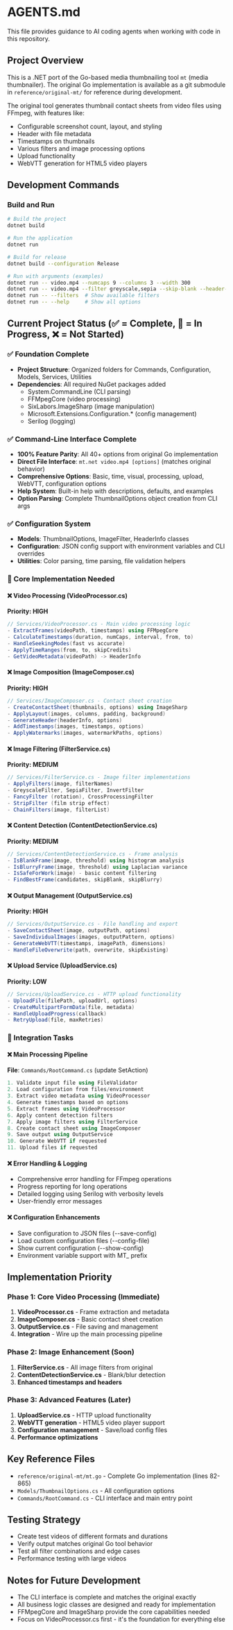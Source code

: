 # AGENTS.md

This file provides guidance to AI coding agents when working with code in this repository.

## Project Overview

This is a .NET port of the Go-based media thumbnailing tool `mt` (media thumbnailer). The original Go implementation is available as a git submodule in `reference/original-mt/` for reference during development.

The original tool generates thumbnail contact sheets from video files using FFmpeg, with features like:
- Configurable screenshot count, layout, and styling
- Header with file metadata
- Timestamps on thumbnails  
- Various filters and image processing options
- Upload functionality
- WebVTT generation for HTML5 video players

## Development Commands

### Build and Run
```bash
# Build the project
dotnet build

# Run the application
dotnet run

# Build for release
dotnet build --configuration Release

# Run with arguments (examples)
dotnet run -- video.mp4 --numcaps 9 --columns 3 --width 300
dotnet run -- video.mp4 --filter greyscale,sepia --skip-blank --header-meta
dotnet run -- --filters  # Show available filters
dotnet run -- --help     # Show all options
```

## Current Project Status (✅ = Complete, 🚧 = In Progress, ❌ = Not Started)

### ✅ Foundation Complete
- **Project Structure**: Organized folders for Commands, Configuration, Models, Services, Utilities
- **Dependencies**: All required NuGet packages added
  - System.CommandLine (CLI parsing)
  - FFMpegCore (video processing)
  - SixLabors.ImageSharp (image manipulation)
  - Microsoft.Extensions.Configuration.* (config management)
  - Serilog (logging)

### ✅ Command-Line Interface Complete
- **100% Feature Parity**: All 40+ options from original Go implementation
- **Direct File Interface**: `mt.net video.mp4 [options]` (matches original behavior)
- **Comprehensive Options**: Basic, time, visual, processing, upload, WebVTT, configuration options
- **Help System**: Built-in help with descriptions, defaults, and examples
- **Option Parsing**: Complete ThumbnailOptions object creation from CLI args

### ✅ Configuration System
- **Models**: ThumbnailOptions, ImageFilter, HeaderInfo classes
- **Configuration**: JSON config support with environment variables and CLI overrides
- **Utilities**: Color parsing, time parsing, file validation helpers

### 🚧 Core Implementation Needed

#### ❌ Video Processing (VideoProcessor.cs)
**Priority: HIGH**
```csharp
// Services/VideoProcessor.cs - Main video processing logic
- ExtractFrames(videoPath, timestamps) using FFMpegCore
- CalculateTimestamps(duration, numCaps, interval, from, to)
- HandleSeekingModes(fast vs accurate)
- ApplyTimeRanges(from, to, skipCredits)
- GetVideoMetadata(videoPath) -> HeaderInfo
```

#### ❌ Image Composition (ImageComposer.cs)  
**Priority: HIGH**
```csharp
// Services/ImageComposer.cs - Contact sheet creation
- CreateContactSheet(thumbnails, options) using ImageSharp
- ApplyLayout(images, columns, padding, background)
- GenerateHeader(headerInfo, options)
- AddTimestamps(images, timestamps, options)
- ApplyWatermarks(images, watermarkPaths, options)
```

#### ❌ Image Filtering (FilterService.cs)
**Priority: MEDIUM**
```csharp
// Services/FilterService.cs - Image filter implementations
- ApplyFilters(image, filterNames) 
- GreyscaleFilter, SepiaFilter, InvertFilter
- FancyFilter (rotation), CrossProcessingFilter
- StripFilter (film strip effect)
- ChainFilters(image, filterList)
```

#### ❌ Content Detection (ContentDetectionService.cs)
**Priority: MEDIUM**
```csharp
// Services/ContentDetectionService.cs - Frame analysis
- IsBlankFrame(image, threshold) using histogram analysis
- IsBlurryFrame(image, threshold) using Laplacian variance
- IsSafeForWork(image) - basic content filtering
- FindBestFrame(candidates, skipBlank, skipBlurry)
```

#### ❌ Output Management (OutputService.cs)
**Priority: HIGH**
```csharp
// Services/OutputService.cs - File handling and export
- SaveContactSheet(image, outputPath, options)
- SaveIndividualImages(images, outputPattern, options)
- GenerateWebVTT(timestamps, imagePath, dimensions)
- HandleFileOverwrite(path, overwrite, skipExisting)
```

#### ❌ Upload Service (UploadService.cs)
**Priority: LOW**
```csharp
// Services/UploadService.cs - HTTP upload functionality
- UploadFile(filePath, uploadUrl, options)
- CreateMultipartFormData(file, metadata)
- HandleUploadProgress(callback)
- RetryUpload(file, maxRetries)
```

### 🚧 Integration Tasks

#### ❌ Main Processing Pipeline
**File**: `Commands/RootCommand.cs` (update SetAction)
```csharp
1. Validate input file using FileValidator
2. Load configuration from files/environment
3. Extract video metadata using VideoProcessor  
4. Generate timestamps based on options
5. Extract frames using VideoProcessor
6. Apply content detection filters
7. Apply image filters using FilterService
8. Create contact sheet using ImageComposer
9. Save output using OutputService
10. Generate WebVTT if requested
11. Upload files if requested
```

#### ❌ Error Handling & Logging
- Comprehensive error handling for FFmpeg operations
- Progress reporting for long operations
- Detailed logging using Serilog with verbosity levels
- User-friendly error messages

#### ❌ Configuration Enhancements
- Save configuration to JSON files (--save-config)
- Load custom configuration files (--config-file)
- Show current configuration (--show-config)
- Environment variable support with MT_ prefix

## Implementation Priority

### Phase 1: Core Video Processing (Immediate)
1. **VideoProcessor.cs** - Frame extraction and metadata
2. **ImageComposer.cs** - Basic contact sheet creation
3. **OutputService.cs** - File saving and management
4. **Integration** - Wire up the main processing pipeline

### Phase 2: Image Enhancement (Soon)
1. **FilterService.cs** - All image filters from original
2. **ContentDetectionService.cs** - Blank/blur detection
3. **Enhanced timestamps and headers**

### Phase 3: Advanced Features (Later)
1. **UploadService.cs** - HTTP upload functionality
2. **WebVTT generation** - HTML5 video player support
3. **Configuration management** - Save/load config files
4. **Performance optimizations**

## Key Reference Files
- `reference/original-mt/mt.go` - Complete Go implementation (lines 82-865)
- `Models/ThumbnailOptions.cs` - All configuration options
- `Commands/RootCommand.cs` - CLI interface and main entry point

## Testing Strategy
- Create test videos of different formats and durations
- Verify output matches original Go tool behavior
- Test all filter combinations and edge cases
- Performance testing with large videos

## Notes for Future Development
- The CLI interface is complete and matches the original exactly
- All business logic classes are designed and ready for implementation  
- FFMpegCore and ImageSharp provide the core capabilities needed
- Focus on VideoProcessor.cs first - it's the foundation for everything else